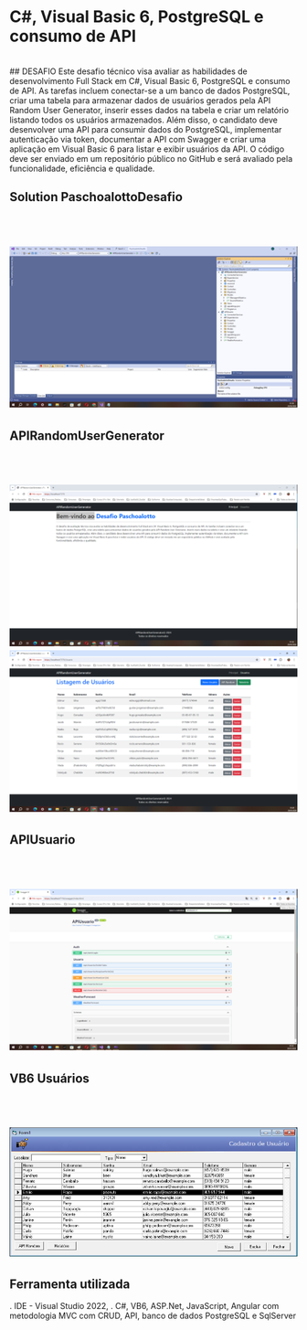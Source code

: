 # C#, Visual Basic 6, PostgreSQL e consumo de API
<br>
## DESAFIO
Este desafio técnico visa avaliar as habilidades de desenvolvimento Full Stack em C#, Visual Basic 6, PostgreSQL e consumo de API. As tarefas incluem conectar-se a um banco de dados PostgreSQL, criar uma tabela para armazenar dados de usuários gerados pela API Random User Generator, inserir esses dados na tabela e criar um relatório listando todos os usuários armazenados. Além disso, o candidato deve desenvolver uma API para consumir dados do PostgreSQL, implementar autenticação via token, documentar a API com Swagger e criar uma aplicação em Visual Basic 6 para listar e exibir usuários da API. O código deve ser enviado em um repositório público no GitHub e será avaliado pela funcionalidade, eficiência e qualidade.

## Solution PaschoalottoDesafio

<br>
<h1 align="center">
    <img src="./ImageReadme/foto03.png">
</h1>

## APIRandomUserGenerator

<br>
<h1 align="center">
    <img src="./ImageReadme/foto01.png">
    <img src="./ImageReadme/foto02.png">
</h1>

## APIUsuario

<br>
<h1 align="center">
    <img src="./ImageReadme/foto04.png">
</h1>


## VB6 Usuários

<br>
<h1 align="center">
    <img src="./ImageReadme/foto05.png">
</h1>

## Ferramenta utilizada
. IDE - Visual Studio 2022,
. C#, VB6, ASP.Net, JavaScript, Angular com metodologia MVC com CRUD, API, banco de dados PostgreSQL e SqlServer
